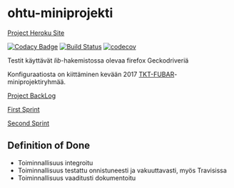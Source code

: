 # ohtu-miniprojekti

[Project Heroku Site](https://ohmipro.herokuapp.com/)

[![Codacy Badge](https://api.codacy.com/project/badge/Grade/5f3fcc811a084d13a3f71aac191e8701)](https://www.codacy.com/app/vaisanem/ohtu-miniprojekti?utm_source=github.com&amp;utm_medium=referral&amp;utm_content=vaisanem/ohtu-miniprojekti&amp;utm_campaign=Badge_Grade)
[![Build Status](https://travis-ci.org/vaisanem/ohtu-miniprojekti.svg?branch=master)](https://travis-ci.org/vaisanem/ohtu-miniprojekti)
[![codecov](https://codecov.io/gh/vaisanem/ohtu-miniprojekti/branch/master/graph/badge.svg)](https://codecov.io/gh/vaisanem/ohtu-miniprojekti)

Testit käyttävät _lib_-hakemistossa olevaa firefox Geckodriveriä

Konfiguraatiosta on kiittäminen kevään 2017 [TKT-FUBAR](https://github.com/TKT-FUBAR/Ohtu-miniprojekti)-miniprojektiryhmää.

[Project BackLog](https://docs.google.com/spreadsheets/d/1buq7sBb_nRdBZMHKWHFA3ipxtxQ8gRC5szWM1WUgi8A/edit?usp=sharing)

[First Sprint](https://docs.google.com/spreadsheets/d/1ImM3rdsm4RPNh8BDvbMcLxRbnVOARmnco10cEbbXApI/edit?usp=sharing)

[Second Sprint](https://docs.google.com/spreadsheets/d/1Xu1ig0rCxu1gXpYKWknRI-xM2RVYmvBYSLnWqSSbdas/edit?usp=sharing)

## Definition of Done
 * Toiminnallisuus integroitu
 * Toiminnallisuus testattu onnistuneesti ja vakuuttavasti, myös Travisissa
 * Toiminnallisuus vaaditusti dokumentoitu
